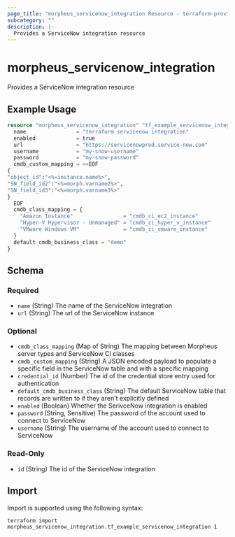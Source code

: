 ```yaml
---
page_title: "morpheus_servicenow_integration Resource - terraform-provider-morpheus"
subcategory: ""
description: |-
  Provides a ServiceNow integration resource
---
```


# morpheus_servicenow_integration

Provides a ServiceNow integration resource

## Example Usage

```terraform
resource "morpheus_servicenow_integration" "tf_example_servicenow_integration" {
  name                = "terraform servicenow integration"
  enabled             = true
  url                 = "https://servicenowprod.service-now.com"
  username            = "my-snow-username"
  password            = "my-snow-password"
  cmdb_custom_mapping = <<EOF
{
"object_id":"<%=instance.name%>",
"SN_field_id2":"<%=morph.varname2%>",
"SN_field_id3":"<%=morph.varname3%>"
}
  EOF
  cmdb_class_mapping = {
    "Amazon Instance"                = "cmdb_ci_ec2_instance"
    "Hyper-V Hypervisor - Unmanaged" = "cmdb_ci_hyper_v_instance"
    "VMware Windows VM"              = "cmdb_ci_vmware_instance"
  }
  default_cmdb_business_class = "demo"
}
```

<!-- schema generated by tfplugindocs -->
## Schema

### Required

- `name` (String) The name of the ServiceNow integration
- `url` (String) The url of the ServiceNow instance

### Optional

- `cmdb_class_mapping` (Map of String) The mapping between Morpheus server types and ServiceNow CI classes
- `cmdb_custom_mapping` (String) A JSON encoded payload to populate a specific field in the ServiceNow table and with a specific mapping
- `credential_id` (Number) The id of the credential store entry used for authentication
- `default_cmdb_business_class` (String) The default ServiceNow table that records are written to if they aren't explicitly defined
- `enabled` (Boolean) Whether the SerivceNow integration is enabled
- `password` (String, Sensitive) The password of the account used to connect to ServiceNow
- `username` (String) The username of the account used to connect to ServiceNow

### Read-Only

- `id` (String) The id of the ServiceNow integration

## Import

Import is supported using the following syntax:

```shell
terraform import morpheus_servicenow_integration.tf_example_servicenow_integration 1
```
